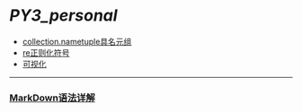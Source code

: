 # *PY3_personal*

+ [collection.nametuple具名元组](https://github.com/2048JiaLi/PY3_privacy/blob/master/namedtuple(%E5%85%B7%E5%90%8D%E5%85%83%E7%BB%84).md)
+ [re正则化符号](https://github.com/2048JiaLi/PY3_privacy/blob/master/%E6%AD%A3%E5%88%99%E8%A1%A8%E8%BE%BE%E5%BC%8F.md)
+ [可视化](https://github.com/2048JiaLi/PY3_privacy/tree/master/%E6%95%B0%E6%8D%AE%E5%8F%AF%E8%A7%86%E5%8C%96)

___
### [MarkDown语法详解](https://blog.csdn.net/u014061630/article/details/81359144)
